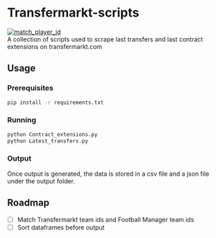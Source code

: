# Transfermarkt-scripts
[![match_player_id](https://github.com/krissmed/Transfermarkt-scripts/actions/workflows/Update%20FM%20ids.yml/badge.svg)](https://github.com/krissmed/Transfermarkt-scripts/actions/workflows/Update%20FM%20ids.yml)<br>
A collection of scripts used to scrape last transfers and last contract extensions on transfermarkt.com
## Usage
### Prerequisites
```bash
pip install -r requirements.txt
```
### Running
```bash
python Contract_extensions.py
python Latest_transfers.py
```
### Output
Once output is generated, the data is stored in a csv file and a json file under the output folder. 

## Roadmap
- [ ] Match Transfermarkt team ids and Football Manager team ids
- [ ] Sort dataframes before output

